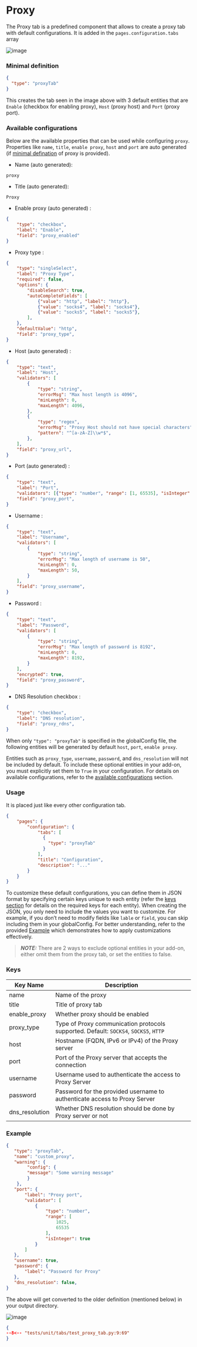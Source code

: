 # Proxy

The Proxy tab is a predefined component that allows to create a proxy tab with default configurations. It is added in the `pages.configuration.tabs` array

![image](../images/configuration/proxy_tab.png)


### Minimal definition

```json
{
  "type": "proxyTab"
}
```

This creates the tab seen in the image above with 3 default entities that are `Enable` (checkbox for enabling proxy), `Host` (proxy host) and `Port` (proxy port).

### Available configurations

Below are the available properties that can be used while configuring `proxy`. Properties like `name`, `title`, `enable proxy`, `host` and `port` are auto generated (if [minimal defination](#minimal-definition) of proxy is provided).

- Name (auto generated):

```
proxy
```

- Title (auto generated):

```
Proxy
```

- Enable proxy (auto generated) :

```json
{
    "type": "checkbox", 
    "label": "Enable",
    "field": "proxy_enabled"
}
```

- Proxy type :

```json
{
    "type": "singleSelect",
    "label": "Proxy Type",
    "required": false,
    "options": {
        "disableSearch": true,
        "autoCompleteFields": [
            {"value": "http", "label": "http"},
            {"value": "socks4", "label": "socks4"},
            {"value": "socks5", "label": "socks5"},
        ],
    },
    "defaultValue": "http",
    "field": "proxy_type",
}
```

- Host (auto generated) :

```json
{
    "type": "text",
    "label": "Host",
    "validators": [
        {
            "type": "string",
            "errorMsg": "Max host length is 4096",
            "minLength": 0,
            "maxLength": 4096,
        },
        {
            "type": "regex",
            "errorMsg": "Proxy Host should not have special characters",
            "pattern": "^[a-zA-Z]\\w*$",
        },
    ],
    "field": "proxy_url",
}
```

- Port (auto generated) :

```json
{
    "type": "text",
    "label": "Port",
    "validators": [{"type": "number", "range": [1, 65535], "isInteger": true}],
    "field": "proxy_port",
}
```

- Username :

```json
{
    "type": "text",
    "label": "Username",
    "validators": [
        {
            "type": "string",
            "errorMsg": "Max length of username is 50",
            "minLength": 0,
            "maxLength": 50,
        }
    ],
    "field": "proxy_username",
}
```

- Password :

```json
{
    "type": "text",
    "label": "Password",
    "validators": [
        {
            "type": "string",
            "errorMsg": "Max length of password is 8192",
            "minLength": 0,
            "maxLength": 8192,
        }
    ],
    "encrypted": true,
    "field": "proxy_password",
}
```

- DNS Resolution checkbox :

```json
{
    "type": "checkbox",
    "label": "DNS resolution",
    "field": "proxy_rdns",
}
```


When only `"type": "proxyTab"` is specified in the globalConfig file, the following entities will be generated by default `host`, `port`, `enable proxy`.

Entities such as `proxy_type`, `username`, `password`, and `dns_resolution` will not be included by default.
To include these optional entities in your add-on, you must explicitly set them to `True` in your configuration. For details on available configurations, refer to the [available configurations](#available-configurations) section.

### Usage

It is placed just like every other configuration tab.

```json
{
    "pages": {
        "configuration": {
            "tabs": [
              {
                "type": "proxyTab"
              }
            ],
            "title": "Configuration",
            "description": "..."
        }
    }
}
```

To customize these default configurations, you can define them in JSON format by specifying certain keys unique to each entity (refer the [keys section](#keys) for details on the required keys for each entity). When creating the JSON, you only need to include the values you want to customize. For example, if you don’t need to modify fields like `lable` or `field`, you can skip including them in your globalConfig.  For better understanding, refer to the provided [Example](#example) which demonstrates how to apply customizations effectively.

> **_NOTE:_**
    There are 2 ways to exclude optional entities in your add-on, either omit them from the proxy tab, or set the entities to false.

### Keys

| Key Name     | Description                                                        |
|----------------|--------------------------------------------------------------------|
| name  | Name of the proxy                                  |
| title  | Title of proxy tab                                  |
| enable_proxy  | Whether proxy should be enabled                                   |
| proxy_type     | Type of Proxy communication protocols supported. Default: `SOCKS4`, `SOCKS5`, `HTTP` |
| host      | Hostname (FQDN, IPv6 or IPv4) of the Proxy server |
| port     | Port of the Proxy server that accepts the connection |
| username | Username used to authenticate the access to Proxy Server |
| password | Password for the provided username to authenticate access to Proxy Server |
| dns_resolution     | Whether DNS resolution should be done by Proxy server or not |


### Example

```json
{
   "type": "proxyTab",
   "name": "custom_proxy",
   "warning": {
        "config": {
        "message": "Some warning message"
        }
    },
   "port": {
       "label": "Proxy port",
       "validator": [
           {
               "type": "number",
               "range": [
                   1025,
                   65535
               ],
               "isInteger": true
           }
       ]
   },
   "username": true,
   "password": {
       "label": "Password for Proxy"
   },
   "dns_resolution": false,
}
```

The above will get converted to the older definition (mentioned below) in your output directory.

![image](../images/configuration/proxy_tab_custom.png)

```json
{
--8<-- "tests/unit/tabs/test_proxy_tab.py:9:69"
}
```
